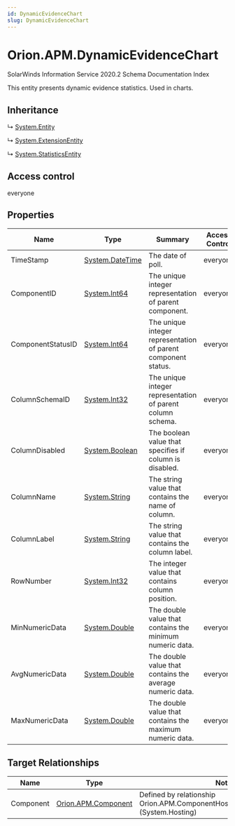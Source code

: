 ```yaml
---
id: DynamicEvidenceChart
slug: DynamicEvidenceChart
---
```


# Orion.APM.DynamicEvidenceChart

SolarWinds Information Service 2020.2 Schema Documentation Index

This entity presents dynamic evidence statistics. Used in charts.

## Inheritance

↳ [System.Entity](./../System/Entity)

↳ [System.ExtensionEntity](./../System/ExtensionEntity)

↳ [System.StatisticsEntity](./../System/StatisticsEntity)

## Access control

everyone

## Properties

| Name | Type | Summary | Access Control |
| ------ | ------ | ------ | ------ |
| TimeStamp | [System.DateTime](https://docs.microsoft.com/en-us/dotnet/api/system.datetime) | The date of poll. | everyone |
| ComponentID | [System.Int64](https://docs.microsoft.com/en-us/dotnet/api/system.int64) | The unique integer representation of parent component. | everyone |
| ComponentStatusID | [System.Int64](https://docs.microsoft.com/en-us/dotnet/api/system.int64) | The unique integer representation of parent component status. | everyone |
| ColumnSchemaID | [System.Int32](https://docs.microsoft.com/en-us/dotnet/api/system.int32) | The unique integer representation of parent column schema. | everyone |
| ColumnDisabled | [System.Boolean](https://docs.microsoft.com/en-us/dotnet/api/system.boolean) | The boolean value that specifies if column is disabled. | everyone |
| ColumnName | [System.String](https://docs.microsoft.com/en-us/dotnet/api/system.string) | The string value that contains the name of column. | everyone |
| ColumnLabel | [System.String](https://docs.microsoft.com/en-us/dotnet/api/system.string) | The string value that contains the column label. | everyone |
| RowNumber | [System.Int32](https://docs.microsoft.com/en-us/dotnet/api/system.int32) | The integer value that contains column position. | everyone |
| MinNumericData | [System.Double](https://docs.microsoft.com/en-us/dotnet/api/system.double) | The double value that contains the minimum numeric data. | everyone |
| AvgNumericData | [System.Double](https://docs.microsoft.com/en-us/dotnet/api/system.double) | The double value that contains the average numeric data. | everyone |
| MaxNumericData | [System.Double](https://docs.microsoft.com/en-us/dotnet/api/system.double) | The double value that contains the maximum numeric data. | everyone |

## Target Relationships

| Name | Type | Notes |
| ------ | ------ | ------ |
| Component | [Orion.APM.Component](./../Orion.APM/Component) | Defined by relationship Orion.APM.ComponentHostsDynamicEvidenceChart (System.Hosting) |

